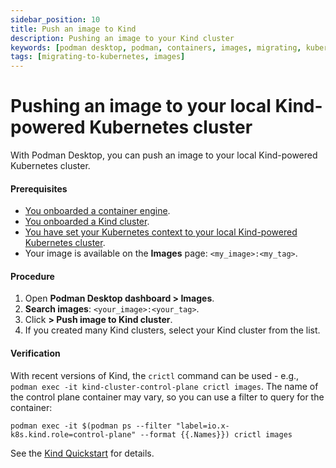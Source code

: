 ```yaml
---
sidebar_position: 10
title: Push an image to Kind
description: Pushing an image to your Kind cluster
keywords: [podman desktop, podman, containers, images, migrating, kubernetes]
tags: [migrating-to-kubernetes, images]
---
```


# Pushing an image to your local Kind-powered Kubernetes cluster

With Podman Desktop, you can push an image to your local Kind-powered Kubernetes cluster.

#### Prerequisites

- [You onboarded a container engine](/docs/containers).
- [You onboarded a Kind cluster](/docs/kind).
- [You have set your Kubernetes context to your local Kind-powered Kubernetes cluster](/docs/kind/working-with-your-local-kind-cluster).
- Your image is available on the **Images** page: `<my_image>:<my_tag>`.

#### Procedure

1. Open **Podman Desktop dashboard > <Icon icon="fa-solid fa-cloud" size="lg" /> Images**.
1. **<Icon icon="fa-solid fa-search" size="lg" /> Search images**: `<your_image>:<your_tag>`.
1. Click **<Icon icon="fa-solid fa-ellipsis-v" size="lg" /> > <Icon icon="fa-solid fa-ellipsis-v" size="lg" /> Push image to Kind cluster**.
1. If you created many Kind clusters, select your Kind cluster from the list.

#### Verification

With recent versions of Kind, the `crictl` command can be used - e.g., `podman exec -it kind-cluster-control-plane crictl images`. The name of the control plane container may vary, so you can use a filter to query for the container:

```
podman exec -it $(podman ps --filter "label=io.x-k8s.kind.role=control-plane" --format {{.Names}}) crictl images
```

See the [Kind Quickstart](https://kind.sigs.k8s.io/docs/user/quick-start/#loading-an-image-into-your-cluster) for details.
